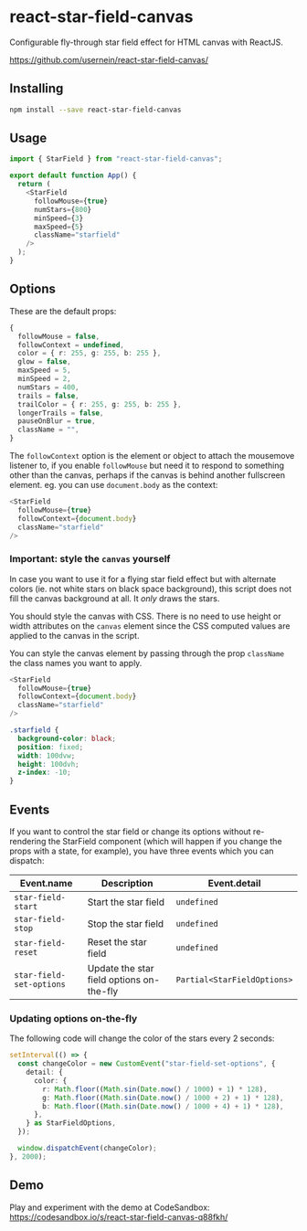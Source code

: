 # react-star-field-canvas

Configurable fly-through star field effect for HTML canvas with ReactJS.

<https://github.com/usernein/react-star-field-canvas/>

## Installing

```bash
npm install --save react-star-field-canvas
```

## Usage

```typescript
import { StarField } from "react-star-field-canvas";

export default function App() {
  return (
    <StarField
      followMouse={true}
      numStars={800}
      minSpeed={3}
      maxSpeed={5}
      className="starfield"
    />
  );
}
```

## Options

These are the default props:

```typescript
{
  followMouse = false,
  followContext = undefined,
  color = { r: 255, g: 255, b: 255 },
  glow = false,
  maxSpeed = 5,
  minSpeed = 2,
  numStars = 400,
  trails = false,
  trailColor = { r: 255, g: 255, b: 255 },
  longerTrails = false,
  pauseOnBlur = true,
  className = "",
}
```

The ```followContext``` option is the element or object to attach the mousemove listener to, if you enable ```followMouse``` but need it to respond to something other than the canvas, perhaps if the canvas is behind another fullscreen element. eg. you can use `document.body` as the context:

```typescript
<StarField
  followMouse={true}
  followContext={document.body}
  className="starfield"
/>
```

### Important: style the ```canvas``` yourself

In case you want to use it for a flying star field effect but with alternate colors (ie. not white stars on black space background), this script does not fill the canvas background at all. It *only* draws the stars.

You should style the canvas with CSS. There is no need to use height or width attributes on the ```canvas``` element since the CSS computed values are applied to the canvas in the script.

You can style the canvas element by passing through the prop `className` the class names you want to apply.

```typescript
<StarField
  followMouse={true}
  followContext={document.body}
  className="starfield"
/>
```

```css
.starfield {
  background-color: black;
  position: fixed;
  width: 100dvw;
  height: 100dvh;
  z-index: -10;
}
```

## Events

If you want to control the star field or change its options without re-rendering the StarField component (which will happen if you change the props with a state, for example), you have three events which you can dispatch:

| Event.name               | Description                              | Event.detail |
|--------------------------|------------------------------------------| --- |
| `star-field-start`       | Start the star field                     |  `undefined`
| `star-field-stop`        | Stop the star field                      |  `undefined`
| `star-field-reset`       | Reset the star field                     |  `undefined`
| `star-field-set-options` | Update the star field options on-the-fly | `Partial<StarFieldOptions>`

### Updating options on-the-fly

The following code will change the color of the stars every 2 seconds:

```typescript
setInterval(() => {
  const changeColor = new CustomEvent("star-field-set-options", {
    detail: {
      color: {
        r: Math.floor((Math.sin(Date.now() / 1000) + 1) * 128),
        g: Math.floor((Math.sin(Date.now() / 1000 + 2) + 1) * 128),
        b: Math.floor((Math.sin(Date.now() / 1000 + 4) + 1) * 128),
      },
    } as StarFieldOptions,
  });

  window.dispatchEvent(changeColor);
}, 2000);

```

## Demo

Play and experiment with the demo at CodeSandbox: <https://codesandbox.io/s/react-star-field-canvas-q88fkh/>
